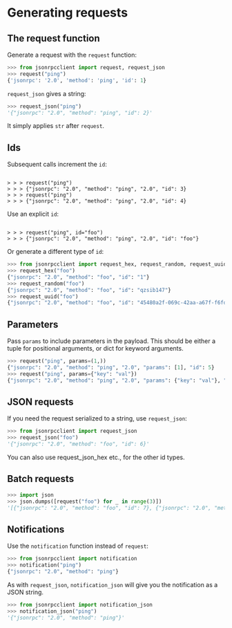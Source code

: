 # Generating requests

## The request function

Generate a request with the `request` function:

```python
>>> from jsonrpcclient import request, request_json
>>> request("ping")
{'jsonrpc': '2.0', 'method': 'ping', 'id': 1}
```

`request_json` gives a string:

```py
>>> request_json("ping")
'{"jsonrpc": "2.0", "method": "ping", "id": 2}'
```

It simply applies `str` after `request`.

## Ids

Subsequent calls increment the `id`:

```

> > > request("ping")
> > > {"jsonrpc": "2.0", "method": "ping", "2.0", "id": 3}
> > > request("ping")
> > > {"jsonrpc": "2.0", "method": "ping", "2.0", "id": 4}

```

Use an explicit `id`:

```

> > > request("ping", id="foo")
> > > {"jsonrpc": "2.0", "method": "ping", "2.0", "id": "foo"}

```

Or generate a different type of `id`:

```python
>>> from jsonrpcclient import request_hex, request_random, request_uuid
>>> request_hex("foo")
{"jsonrpc": "2.0", "method": "foo", "id": "1"}
>>> request_random("foo")
{"jsonrpc": "2.0", "method": "foo", "id": "qzsib147"}
>>> request_uuid("foo")
{"jsonrpc": "2.0", "method": "foo", "id": "45480a2f-069c-42aa-a67f-f6fdd83d6026"}
```

## Parameters

Pass `params` to include parameters in the payload. This should be either a
tuple for positional arguments, or dict for keyword arguments.

```python
>>> request("ping", params=(1,))
{"jsonrpc": "2.0", "method": "ping", "2.0", "params": [1], "id": 5}
>>> request("ping", params={"key": "val"})
{"jsonrpc": "2.0", "method": "ping", "2.0", "params": {"key": "val"}, "id": 6}
```

## JSON requests

If you need the request serialized to a string, use `request_json`:

```python
>>> from jsonrpcclient import request_json
>>> request_json("foo")
'{"jsonrpc": "2.0", "method": "foo", "id": 6}'
```

You can also use request_json_hex etc., for the other id types.

## Batch requests

```python
>>> import json
>>> json.dumps([request("foo") for _ in range(3)])
'[{"jsonrpc": "2.0", "method": "foo", "id": 7}, {"jsonrpc": "2.0", "method": "foo", "id": 8}, {"jsonrpc": "2.0", "method": "foo", "id": 9}]'
```

## Notifications

Use the `notification` function instead of `request`:

```python
>>> from jsonrpcclient import notification
>>> notification("ping")
{"jsonrpc": "2.0", "method": "ping"}
```

As with `request_json`, `notification_json` will give you the notification as a
JSON string.

```python
>>> from jsonrpcclient import notification_json
>>> notification_json("ping")
'{"jsonrpc": "2.0", "method": "ping"}'
```
